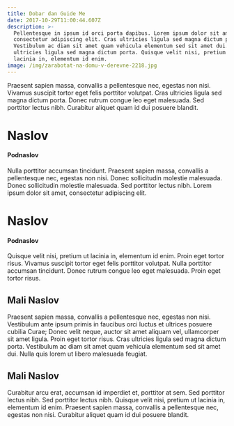 ```yaml
---
title: Dobar dan Guide Me
date: 2017-10-29T11:00:44.607Z
description: >-
  Pellentesque in ipsum id orci porta dapibus. Lorem ipsum dolor sit amet,
  consectetur adipiscing elit. Cras ultricies ligula sed magna dictum porta.
  Vestibulum ac diam sit amet quam vehicula elementum sed sit amet dui. Cras
  ultricies ligula sed magna dictum porta. Quisque velit nisi, pretium ut
  lacinia in, elementum id enim.
image: /img/zarabotat-na-domu-v-derevne-2218.jpg
---
```

Praesent sapien massa, convallis a pellentesque nec, egestas non nisi. Vivamus suscipit tortor eget felis porttitor volutpat. Cras ultricies ligula sed magna dictum porta. Donec rutrum congue leo eget malesuada. Sed porttitor lectus nibh. Curabitur aliquet quam id dui posuere blandit.

# Naslov
#### Podnaslov

Nulla porttitor accumsan tincidunt. Praesent sapien massa, convallis a pellentesque nec, egestas non nisi. Donec sollicitudin molestie malesuada. Donec sollicitudin molestie malesuada. Sed porttitor lectus nibh. Lorem ipsum dolor sit amet, consectetur adipiscing elit.

# Naslov
#### Podnaslov


Quisque velit nisi, pretium ut lacinia in, elementum id enim. Proin eget tortor risus. Vivamus suscipit tortor eget felis porttitor volutpat. Nulla porttitor accumsan tincidunt. Donec rutrum congue leo eget malesuada. Proin eget tortor risus.

## Mali Naslov

Praesent sapien massa, convallis a pellentesque nec, egestas non nisi. Vestibulum ante ipsum primis in faucibus orci luctus et ultrices posuere cubilia Curae; Donec velit neque, auctor sit amet aliquam vel, ullamcorper sit amet ligula. Proin eget tortor risus. Cras ultricies ligula sed magna dictum porta. Vestibulum ac diam sit amet quam vehicula elementum sed sit amet dui. Nulla quis lorem ut libero malesuada feugiat.

## Mali Naslov

Curabitur arcu erat, accumsan id imperdiet et, porttitor at sem. Sed porttitor lectus nibh. Sed porttitor lectus nibh. Quisque velit nisi, pretium ut lacinia in, elementum id enim. Praesent sapien massa, convallis a pellentesque nec, egestas non nisi. Curabitur aliquet quam id dui posuere blandit.
